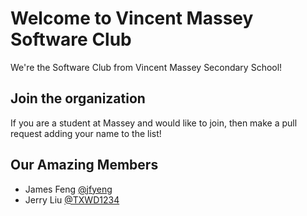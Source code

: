 # Welcome to Vincent Massey Software Club

We're the Software Club from Vincent Massey Secondary School!

## Join the organization
If you are a student at Massey and would like to join, then make a pull request adding your name to the list!

## Our Amazing Members
- James Feng [@jfyeng](https://github.com/jfyeng)
- Jerry Liu [@TXWD1234](https://github.com/TXWD1234)
